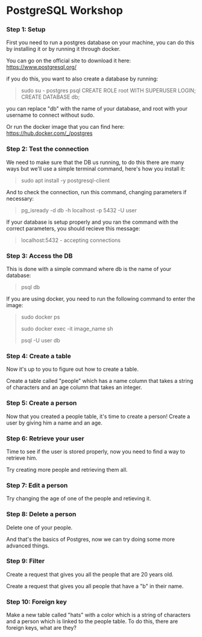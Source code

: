 # PostgreSQL Workshop

### Step 1: Setup

First you need to run a postgres database on your machine, you can do this by installing it or by running it through docker.

You can  go on the official site to download it here: https://www.postgresql.org/

if you do this, you want to also create a database by running:

> sudo su - postgres
> psql
> CREATE ROLE root WITH SUPERUSER LOGIN;
> CREATE DATABASE db;

you can replace "db" with the name of your database, and root with your username to connect without sudo.

Or run the docker image that you can find here: https://hub.docker.com/_/postgres

### Step 2: Test the connection

We need to make sure that the DB us running, to do this there are many ways but we'll use a simple terminal command, here's how you install it:

> sudo apt install -y postgresql-client

And to check the connection, run this command, changing parameters if necessary:

> pg_isready -d db -h localhost -p 5432 -U user

If your database is setup properly and you ran the command with the correct parameters, you should recieve this message:

> localhost:5432 - accepting connections

### Step 3: Access the DB

This is done with a simple command where db is the name of your database:

> psql db

If you are using docker, you need to run the following command to enter the image:

> sudo docker ps
>
> sudo docker exec -it image_name sh
>
> psql -U user  db

### Step 4: Create a table

Now it's up to you to figure out how to create a table.

Create a table called "people" which has a name column that takes a string of characters and an age column that takes an  integer.

### Step 5: Create a person

Now that you created a people table, it's time to create a person! Create a user by giving him a name and an age.

### Step 6: Retrieve your user

Time to see if the user is stored properly, now you need to find a way to retrieve him.

Try creating more people and retrieving them all.

### Step 7: Edit a person

Try changing the age of one of the people and retieving it.

### Step 8: Delete a  person

Delete one of your people.

And that's the basics of Postgres, now we can try doing some more advanced things.

### Step 9: Filter

Create a request that gives you all the people that are 20 years old.

Create a request that gives you all people that have a "b" in their name.

### Step 10: Foreign key

Make a new table called "hats" with a color which is a string of characters and a person which is linked to the people table. To do this, there are foreign keys, what are they?
